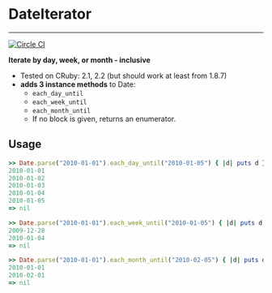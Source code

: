# DateIterator
---

[![Circle CI](https://circleci.com/gh/jotto/date_iterator.svg?style=svg)](https://circleci.com/gh/jotto/date_iterator)

**Iterate by day, week, or month - inclusive**

* Tested on CRuby: 2.1, 2.2 (but should work at least from 1.8.7)
* **adds 3 instance methods** to Date:
  * `each_day_until`
  * `each_week_until`
  * `each_month_until`
  * If no block is given, returns an enumerator.

## Usage
```ruby
>> Date.parse("2010-01-01").each_day_until("2010-01-05") { |d| puts d }
2010-01-01
2010-01-02
2010-01-03
2010-01-04
2010-01-05
=> nil

>> Date.parse("2010-01-01").each_week_until("2010-01-05") { |d| puts d }
2009-12-28
2010-01-04
=> nil

>> Date.parse("2010-01-01").each_month_until("2010-02-05") { |d| puts d }
2010-01-01
2010-02-01
=> nil
```

